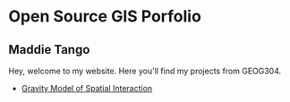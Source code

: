 # Open Source GIS Porfolio
## Maddie Tango

Hey, welcome to my website. Here you'll find my projects from GEOG304. 
- [Gravity Model of Spatial Interaction](gravity/gravity.md)
